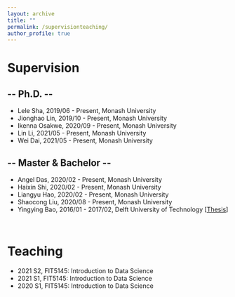```yaml
---
layout: archive
title: ""
permalink: /supervisionteaching/
author_profile: true
---
```


<!-- {% include base_path %}

{% for post in site.teaching reversed %}
  {% include archive-single.html %}
{% endfor %}
 -->

# Supervision

## -- Ph.D. --
- Lele Sha, 2019/06 - Present, Monash University
- Jionghao Lin, 2019/10 - Present, Monash University
- Ikenna Osakwe, 2020/09 - Present, Monash University
- Lin Li, 2021/05 - Present, Monash University
- Wei Dai, 2021/05 - Present, Monash University

## -- Master & Bachelor --
- Angel Das, 2020/02 - Present, Monash University
- Haixin Shi, 2020/02 - Present, Monash University
- Liangyu Hao, 2020/02 - Present, Monash University
- Shaocong Liu, 2020/08 - Present, Monash University
- Yingying Bao, 2016/01 - 2017/02, Delft University of Technology \[[Thesis](https://repository.tudelft.nl/islandora/object/uuid%3A64ee5526-8c9e-4013-9019-c63a63413ca2)\]

<br/>

# Teaching
- 2021 S2, FIT5145: Introduction to Data Science
- 2021 S1, FIT5145: Introduction to Data Science
- 2020 S1, FIT5145: Introduction to Data Science
